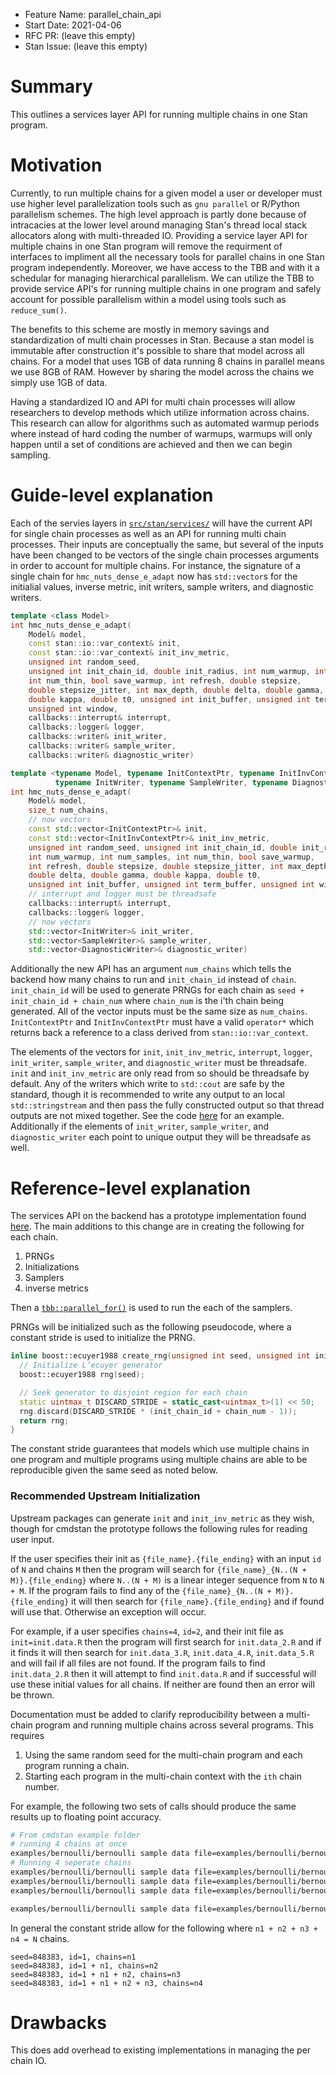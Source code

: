 - Feature Name: parallel_chain_api
- Start Date: 2021-04-06
- RFC PR: (leave this empty)
- Stan Issue: (leave this empty)

# Summary
[summary]: #summary

This outlines a services layer API for running multiple chains in one Stan program.

# Motivation
[motivation]: #motivation

Currently, to run multiple chains for a given model a user or developer must use higher level parallelization tools such as `gnu parallel` or R/Python parallelism schemes. The high level approach is partly done because of intracacies at the lower level around managing Stan's thread local stack allocators along with multi-threaded IO. Providing a service layer API for multiple chains in one Stan program will remove the requirment of interfaces to impliment all the necessary tools for parallel chains in one Stan program independently. Moreover, we have access to the TBB and with it a schedular for managing hierarchical parallelism. We can utilize the TBB to provide service API's for running multiple chains in one program and safely account for possible parallelism within a model using tools such as `reduce_sum()`.

The benefits to this scheme are mostly in memory savings and standardization of multi chain processes in Stan. Because a stan model is immutable after construction it's possible to share that model across all chains. For a model that uses 1GB of data running 8 chains in parallel means we use 8GB of RAM. However by sharing the model across the chains we simply use 1GB of data.

Having a standardized IO and API for multi chain processes will allow researchers to develop methods which utilize information across chains. This research can allow for algorithms such as automated warmup periods where instead of hard coding the number of warmups, warmups will only happen until a set of conditions are achieved and then we can begin sampling.

# Guide-level explanation
[guide-level-explanation]: #guide-level-explanation

Each of the servies layers in [`src/stan/services/`](https://github.com/stan-dev/stan/blob/147fba5fb93aa007ec42744a36d97cc84c291945/src/stan/services/sample/hmc_nuts_dense_e_adapt.hpp) will have the current API for single chain processes as well as an API for running multi chain processes. Their inputs are conceptually the same, but several of the inputs have been changed to be vectors of the single chain processes arguments in order to account for multiple chains. For instance, the signature of a single chain for `hmc_nuts_dense_e_adapt` now has `std::vector`s for the initialial values, inverse metric, init writers, sample writers, and diagnostic writers.

```cpp
template <class Model>
int hmc_nuts_dense_e_adapt(
    Model& model,
    const stan::io::var_context& init,
    const stan::io::var_context& init_inv_metric,
    unsigned int random_seed,
    unsigned int init_chain_id, double init_radius, int num_warmup, int num_samples,
    int num_thin, bool save_warmup, int refresh, double stepsize,
    double stepsize_jitter, int max_depth, double delta, double gamma,
    double kappa, double t0, unsigned int init_buffer, unsigned int term_buffer,
    unsigned int window,
    callbacks::interrupt& interrupt,
    callbacks::logger& logger,
    callbacks::writer& init_writer,
    callbacks::writer& sample_writer,
    callbacks::writer& diagnostic_writer)
```

```cpp
template <typename Model, typename InitContextPtr, typename InitInvContextPtr,
          typename InitWriter, typename SampleWriter, typename DiagnosticWriter>
int hmc_nuts_dense_e_adapt(
    Model& model,
    size_t num_chains,
    // now vectors
    const std::vector<InitContextPtr>& init,
    const std::vector<InitInvContextPtr>& init_inv_metric,
    unsigned int random_seed, unsigned int init_chain_id, double init_radius,
    int num_warmup, int num_samples, int num_thin, bool save_warmup,
    int refresh, double stepsize, double stepsize_jitter, int max_depth,
    double delta, double gamma, double kappa, double t0,
    unsigned int init_buffer, unsigned int term_buffer, unsigned int window,
    // interrupt and logger must be threadsafe
    callbacks::interrupt& interrupt,
    callbacks::logger& logger,
    // now vectors
    std::vector<InitWriter>& init_writer,
    std::vector<SampleWriter>& sample_writer,
    std::vector<DiagnosticWriter>& diagnostic_writer)
```

Additionally the new API has an argument `num_chains` which tells the backend how many chains to run and `init_chain_id` instead of `chain`. `init_chain_id` will be used to generate PRNGs for each chain as `seed + init_chain_id + chain_num` where `chain_num` is the i'th chain being generated. All of the vector inputs must be the same size as `num_chains`. `InitContextPtr` and `InitInvContextPtr` must have a valid `operator*` which returns back a reference to a class derived from `stan::io::var_context`.

The elements of the vectors for `init`, `init_inv_metric`, `interrupt`, `logger`, `init_writer`, `sample_writer`, and `diagnostic_writer` must be threadsafe. `init` and `init_inv_metric` are only read from so should be threadsafe by default. Any of the writers which write to `std::cout` are safe by the standard, though it is recommended to write any output to an local `std::stringstream` and then pass the fully constructed output so that thread outputs are not mixed together. See the code [here](https://github.com/stan-dev/stan/pull/3033/files#diff-ab5eb0683288927defb395f1af49548c189f6e7ab4b06e217dec046b0c1be541R80) for an example. Additionally if the elements of `init_writer`, `sample_writer`, and `diagnostic_writer` each point to unique output they will be threadsafe as well.

# Reference-level explanation
[reference-level-explanation]: #reference-level-explanation

The services API on the backend has a prototype implementation found [here](https://github.com/stan-dev/stan/blob/147fba5fb93aa007ec42744a36d97cc84c291945/src/stan/services/sample/hmc_nuts_dense_e_adapt.hpp#L206). The main additions to this change are in creating the following for each chain.

1. PRNGs
2. Initializations
3. Samplers
4. inverse metrics

Then a [`tbb::parallel_for()`](https://github.com/stan-dev/stan/blob/147fba5fb93aa007ec42744a36d97cc84c291945/src/stan/services/sample/hmc_nuts_dense_e_adapt.hpp#L261) is used to run the each of the samplers.

PRNGs will be initialized such as the following pseudocode, where a constant stride is used to initialize the PRNG.

```cpp
inline boost::ecuyer1988 create_rng(unsigned int seed, unsigned int init_chain_id, unsigned int chain_num) {
  // Initialize L’ecuyer generator
  boost::ecuyer1988 rng(seed);

  // Seek generator to disjoint region for each chain
  static uintmax_t DISCARD_STRIDE = static_cast<uintmax_t>(1) << 50;
  rng.discard(DISCARD_STRIDE * (init_chain_id + chain_num - 1));
  return rng;
}
```

The constant stride guarantees that models which use multiple chains in one program and multiple programs using multiple chains are able to be reproducible given the same seed as noted below.  

### Recommended Upstream Initialization

Upstream packages can generate `init` and `init_inv_metric` as they wish, though for cmdstan the prototype follows the following rules for reading user input.

If the user specifies their init as `{file_name}.{file_ending}` with an input `id` of `N` and chains `M` then the program will search for `{file_name}_{N..(N + M)}.{file_ending}` where `N..(N + M)` is a linear integer sequence from `N` to `N + M`. If the program fails to find any of the `{file_name}_{N..(N + M)}.{file_ending}` it will then search for `{file_name}.{file_ending}` and if found will use that. Otherwise an exception will occur.

For example, if a user specifies `chains=4`, `id=2`, and their init file as `init=init.data.R` then the program
will first search for `init.data_2.R` and if it finds it will then search for `init.data_3.R`,
`init.data_4.R`, `init.data_5.R` and will fail if all files are not found. If the program fails to find `init.data_2.R` then it will attempt
to find `init.data.R` and if successful will use these initial values for all chains. If neither
are found then an error will be thrown.

Documentation must be added to clarify reproducibility between a multi-chain program and running multiple chains across several programs. This requires

1. Using the same random seed for the multi-chain program and each program running a chain.
2. Starting each program in the multi-chain context with the `ith` chain number.

For example, the following two sets of calls should produce the same results up to floating point accuracy.

```bash
# From cmdstan example folder
# running 4 chains at once
examples/bernoulli/bernoulli sample data file=examples/bernoulli/bernoulli.data.R chains=4 id=1 random seed=123 output file=output.csv
# Running 4 seperate chains
examples/bernoulli/bernoulli sample data file=examples/bernoulli/bernoulli.data.R chains=1 id=1 random seed=123 output file=output1.csv
examples/bernoulli/bernoulli sample data file=examples/bernoulli/bernoulli.data.R chains=1 id=2 random seed=123 output file=output2.csv
examples/bernoulli/bernoulli sample data file=examples/bernoulli/bernoulli.data.R chains=1 id=3 random seed=123 output file=output3.csv

examples/bernoulli/bernoulli sample data file=examples/bernoulli/bernoulli.data.R chains=1 id=4 random seed=123 output file=output4.csv
```

In general the constant stride allow for the following where `n1 + n2 + n3 + n4 = N` chains.

```
seed=848383, id=1, chains=n1
seed=848383, id=1 + n1, chains=n2
seed=848383, id=1 + n1 + n2, chains=n3
seed=848383, id=1 + n1 + n2 + n3, chains=n4
```



# Drawbacks
[drawbacks]: #drawbacks

This does add overhead to existing implementations in managing the per chain IO.
